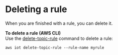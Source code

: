 # Deleting a rule<a name="iot-delete-rule"></a>

When you are finished with a rule, you can delete it\.

**To delete a rule \(AWS CLI\)**  
Use the [delete\-topic\-rule](https://docs.aws.amazon.com/cli/latest/reference/iot/delete-topic-rule.html) command to delete a rule:

```
aws iot delete-topic-rule --rule-name myrule
```